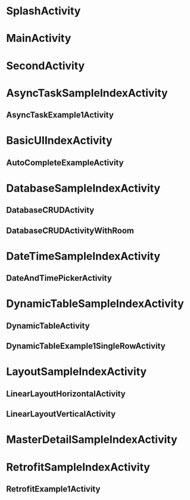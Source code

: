 
# SplashActivity

# MainActivity

# SecondActivity

# AsyncTaskSampleIndexActivity
## AsyncTaskExample1Activity

# BasicUIIndexActivity

## AutoCompleteExampleActivity

# DatabaseSampleIndexActivity

## DatabaseCRUDActivity
## DatabaseCRUDActivityWithRoom

# DateTimeSampleIndexActivity
## DateAndTimePickerActivity

# DynamicTableSampleIndexActivity
## DynamicTableActivity
## DynamicTableExample1SingleRowActivity

# LayoutSampleIndexActivity

## LinearLayoutHorizontalActivity
## LinearLayoutVerticalActivity

# MasterDetailSampleIndexActivity

# RetrofitSampleIndexActivity
## RetrofitExample1Activity